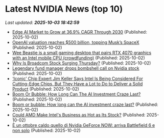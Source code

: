 # Latest NVIDIA News (top 10)
_Last updated: **2025-10-03 18:42:59**_

- [Edge AI Market to Grow at 36.9% CAGR Through 2030](https://www.globenewswire.com/news-release/2025/10/02/3160652/0/en/Edge-AI-Market-to-Grow-at-36-9-CAGR-Through-2030.html) (Published: 2025-10-02)
- [OpenAI valuation reaches $500 billion, topping Musk’s SpaceX](https://fortune.com/2025/10/02/openai-valuation-reaches-500-billion-topping-musks-spacex/) (Published: 2025-10-02)
- [Wee Beastie is a small gaming desktop that pairs RTX 4070 graphics with an Intel mobile CPU (crowdfunding)](https://liliputing.com/wee-beastie-is-a-small-gaming-desktop-that-pairs-rtx-4070-graphics-with-an-intel-mobile-cpu-crowdfunding/) (Published: 2025-10-02)
- [Why Is Broadcom Stock Surging Thursday?](https://finance.yahoo.com/news/why-broadcom-stock-surging-thursday-183327721.html) (Published: 2025-10-02)
- [Legendary fund manager drops bombshell call on Nvidia stock](https://www.thestreet.com/technology/legendary-fund-manager-drops-bombshell-call-on-nvidia-stock-) (Published: 2025-10-02)
- [‘Iconic’ Chip Expert Jim Keller Says Intel Is Being Considered For Cutting-Edge Chips, But They Have a Lot to Do to Deliver a Solid Product](https://wccftech.com/chip-expert-jim-keller-says-intel-is-being-considered-for-cutting-edge-chips/) (Published: 2025-10-02)
- [Boom Or Bubble: How Long Can The AI Investment Craze Last?](https://www.ibtimes.com/boom-bubble-how-long-can-ai-investment-craze-last-3785275) (Published: 2025-10-02)
- [Boom or bubble: How long can the AI investment craze last?](https://www.digitaljournal.com/business/boom-or-bubble-how-long-can-the-ai-investment-craze-last/article) (Published: 2025-10-02)
- [Could AMD Make Intel's Business as Hot as Its Stock?](https://www.investopedia.com/could-amd-make-intel-business-as-hot-as-its-stock-11823153) (Published: 2025-10-02)
- [È un ottobre caldo quello di Nvidia GeForce NOW: arriva Battlefield 6 e non solo](https://www.hdblog.it/games/articoli/n633555/nvidia-geforce-now-battlefield-6-ottobre-giochi/) (Published: 2025-10-02)
